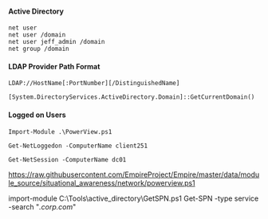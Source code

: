 #### Active Directory

```
net user
net user /domain
net user jeff_admin /domain
net group /domain
```

#### LDAP Provider Path Format

```
LDAP://HostName[:PortNumber][/DistinguishedName]

```

```
[System.DirectoryServices.ActiveDirectory.Domain]::GetCurrentDomain()

```


#### Logged on Users

```
Import-Module .\PowerView.ps1

Get-NetLoggedon -ComputerName client251

Get-NetSession -ComputerName dc01

```
https://raw.githubusercontent.com/EmpireProject/Empire/master/data/module_source/situational_awareness/network/powerview.ps1


import-module C:\Tools\active_directory\GetSPN.ps1
Get-SPN -type service -search "*.corp.com*"

